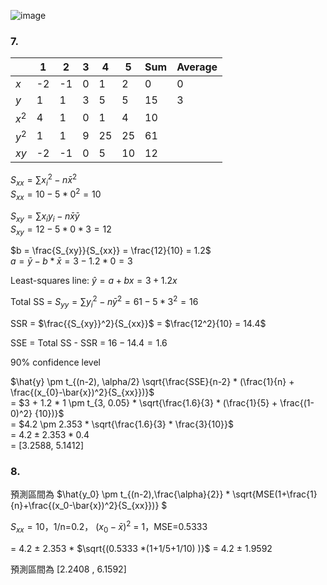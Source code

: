 ![image](https://github.com/user-attachments/assets/3fbdc674-f942-43cf-8593-44e15c208d80)


 ### 7.   


|     |   1  |   2  |  3  |  4  |  5  |  Sum  |  Average  |  
|-----|------|------|-----|-----|-----|---------|-----------|  
| $x$ |  -2  |  -1  |  0  |  1  |  2  |     0   |     0     |  
| $y$ |   1  |   1  |  3  |  5  |  5  |    15   |     3     |
|$x^2$|   4  |   1  |  0  |  1  |  4  |    10   |  
|$y^2$|   1  |   1  |  9  | 25  | 25  |    61   |  
| $xy$|  -2  |  -1  |  0  |  5  | 10  |    12   |  

$S_{xx} = \sum{{x_{i}}^2} - n\bar{x}^2$  
$S_{xx} = 10 - 5 * 0^2 = 10$  
  
$S_{xy} = \sum{x_{i}y_{i}} - n\bar{x}\bar{y}$  
$S_{xy} = 12 - 5 * 0 * 3 = 12$  
  
$b = \frac{S_{xy}}{S_{xx}} = \frac{12}{10} = 1.2$  
$a = \bar{y} - b * \bar{x} = 3 - 1.2 * 0 = 3$  

Least-squares line: $\hat{y} = a + bx = 3 + 1.2x$  

Total SS = $S_{yy} = \sum{{y_{i}}^2} - n {\bar{y}}^2 = 61 - 5 * 3^2 = 16$  

SSR = $\frac{{S_{xy}}^2}{S_{xx}}$ = $\frac{12^2}{10} = 14.4$  

SSE = Total SS - SSR = $16 - 14.4 = 1.6$  

90% confidence level  

$\hat{y} \pm t_{(n-2), \alpha/2} \sqrt{\frac{SSE}{n-2} * (\frac{1}{n} + \frac{(x_{0}-\bar{x})^2}{S_{xx}})}$  
= $3 + 1.2 * 1 \pm t_{3, 0.05} * \sqrt{\frac{1.6}{3} * (\frac{1}{5} + \frac{(1-0)^2} {10})}$  
= $4.2 \pm 2.353 * \sqrt{\frac{1.6}{3} * \frac{3}{10}}$  
= $4.2 \pm 2.353 * 0.4$  
= [3.2588, 5.1412]    


### 8.  

預測區間為 $\hat{y_0} \pm t_{(n-2),\frac{\alpha}{2}} * \sqrt{MSE(1+\frac{1}{n}+\frac{(x_0-\bar{x})^2}{S_{xx}})} $ 

$S_{xx} = 10$，1/n=0.2， $(x_0-\bar{x})^2$ = 1，MSE=0.5333

= 4.2 $\pm$ 2.353 * $\sqrt{(0.5333 *(1+1/5+1/10) )}$ = 4.2 $\pm$ 1.9592

預測區間為 [2.2408 , 6.1592]

